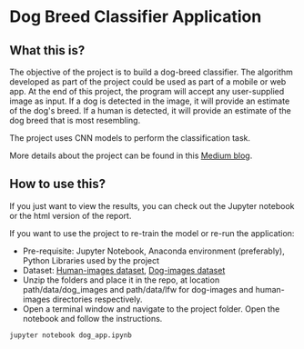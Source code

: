 # Dog Breed Classifier Application

## What this is?
The objective of the project is to build a dog-breed classifier. The algorithm developed as part of the project could be used as part of a mobile or web app. At the end of this project, the program will accept any user-supplied image as input. If a dog is detected in the image, it will provide an estimate of the dog's breed. If a human is detected, it will provide an estimate of the dog breed that is most resembling.

The project uses CNN models to perform the classification task.

More details about the project can be found in this [Medium blog](https://medium.com/@pritishmishra_72667/designing-a-dog-breed-classifier-using-cnns-dafca739072c).

## How to use this?
If you just want to view the results, you can check out the Jupyter notebook or the html version of the report.

If you want to use the project to re-train the model or re-run the application:
- Pre-requisite: Jupyter Notebook, Anaconda environment (preferably), Python Libraries used by the project
- Dataset: [Human-images dataset](http://vis-www.cs.umass.edu/lfw/lfw.tgz), [Dog-images dataset](https://s3-us-west-1.amazonaws.com/udacity-aind/dog-project/dogImages.zip)
- Unzip the folders and place it in the repo, at location path/data/dog_images and path/data/lfw for dog-images and human-images directories respectively.
- Open a terminal window and navigate to the project folder. Open the notebook and follow the instructions.
```
jupyter notebook dog_app.ipynb
```
